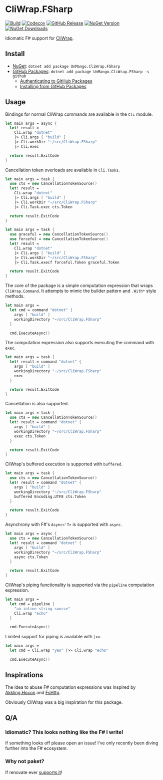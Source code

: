 # CliWrap.FSharp

[![Build](https://img.shields.io/github/actions/workflow/status/UnstoppableMango/CliWrap.FSharp/main.yml?branch=main)](https://github.com/UnstoppableMango/CliWrap.FSharp/actions)
[![Codecov](https://img.shields.io/codecov/c/github/UnstoppableMango/CliWrap.FSharp)](https://app.codecov.io/gh/UnstoppableMango/CliWrap.FSharp)
[![GitHub Release](https://img.shields.io/github/v/release/UnstoppableMango/CliWrap.FSharp)](https://github.com/UnstoppableMango/CliWrap.FSharp/releases)
[![NuGet Version](https://img.shields.io/nuget/v/UnMango.CliWrap.FSharp)](https://nuget.org/packages/UnMango.CliWrap.FSharp)
[![NuGet Downloads](https://img.shields.io/nuget/dt/UnMango.CliWrap.FSharp)](https://nuget.org/packages/UnMango.CliWrap.FSharp)

Idiomatic F# support for [CliWrap](https://github.com/Tyrrrz/CliWrap).

## Install

- [NuGet](https://nuget.org/packages/UnMango.CliWrap.FSharp): `dotnet add package UnMango.CliWrap.FSharp`
- [GitHub Packages](): `dotnet add package UnMango.CliWrap.FSharp -s github`
  - [Authenticating to GitHub Packages](https://docs.github.com/en/packages/working-with-a-github-packages-registry/working-with-the-nuget-registry#authenticating-to-github-packages)
  - [Installing from GitHub Packages](https://docs.github.com/en/packages/working-with-a-github-packages-registry/working-with-the-nuget-registry#installing-a-package)

## Usage

Bindings for normal CliWrap commands are available in the `Cli` module.

```fsharp
let main args = async {
  let! result =
    Cli.wrap "dotnet"
    |> Cli.args [ "build" ]
    |> Cli.workDir "~/src/CliWrap.FSharp"
    |> Cli.exec

  return result.ExitCode
}
```

Cancellation token overloads are available in `Cli.Tasks`.

```fsharp
let main args = task {
  use cts = new CancellationTokenSource()
  let! result =
    Cli.wrap "dotnet"
    |> Cli.args [ "build" ]
    |> Cli.workDir "~/src/CliWrap.FSharp"
    |> Cli.Task.exec cts.Token

  return result.ExitCode
}
```

```fsharp
let main args = task {
  use graceful = new CancellationTokenSource()
  use forceful = new CancellationTokenSource()
  let! result =
    Cli.wrap "dotnet"
    |> Cli.args [ "build" ]
    |> Cli.workDir "~/src/CliWrap.FSharp"
    |> Cli.Task.execf forceful.Token graceful.Token

  return result.ExitCode
}
```

The core of the package is a simple computation expression that wraps `CliWrap.Command`.
It attempts to mimic the builder pattern and `.With*` style methods.

```fsharp
let main args =
  let cmd = command "dotnet" {
    args [ "build" ]
    workingDirectory "~/src/CliWrap.FSharp"
  }

  cmd.ExecuteAsync()
```

The computation expression also supports executing the command with `exec`.

```fsharp
let main args = task {
  let! result = command "dotnet" {
    args [ "build" ]
    workingDirectory "~/src/CliWrap.FSharp"
    exec
  }

  return result.ExitCode
}
```

Cancellation is also supported.

```fsharp
let main args = task {
  use cts = new CancellationTokenSource()
  let! result = command "dotnet" {
    args [ "build" ]
    workingDirectory "~/src/CliWrap.FSharp"
    exec cts.Token
  }

  return result.ExitCode
}
```

CliWrap's buffered execution is supported with `buffered`.

```fsharp
let main args = task {
  use cts = new CancellationTokenSource()
  let! result = command "dotnet" {
    args [ "build" ]
    workingDirectory "~/src/CliWrap.FSharp"
    buffered Encoding.UTF8 cts.Token
  }

  return result.ExitCode
}
```

Asynchrony with F#'s `Async<'T>` is supported with `async`.

```fsharp
let main args = async {
  use cts = new CancellationTokenSource()
  let! result = command "dotnet" {
    args [ "build" ]
    workingDirectory "~/src/CliWrap.FSharp"
    async cts.Token
  }

  return result.ExitCode
}
```

CliWrap's piping functionality is supported via the `pipeline` computation expression.

```fsharp
let main args =
  let cmd = pipeline {
    "an inline string source"
    Cli.wrap "echo"
  }

  cmd.ExecuteAsync()
```

Limited support for piping is available with `|>>`.

```fsharp
let main args =
  let cmd = Cli.wrap "yes" |>> Cli.wrap "echo"

  cmd.ExecuteAsync()
```

## Inspirations

The idea to abuse F# computation expressions was inspired by [Akkling.Hocon](https://github.com/Horusiath/Akkling/tree/master/src/Akkling.Hocon) and [FsHttp](https://github.com/fsprojects/FsHttp).

Obviously CliWrap was a big inspiration for this package.

## Q/A

### Idiomatic? This looks nothing like the F# I write!

If something looks off please open an issue! I've only recently been diving further into the F# ecosystem.

### Why not paket?

If renovate ever [supports it](https://github.com/renovatebot/renovate/issues/11211)!
